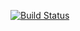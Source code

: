 [![Build Status](https://travis-ci.org/cvdebeer/ci_e-commerce.svg?branch=master)](https://travis-ci.org/cvdebeer/ci_e-commerce)